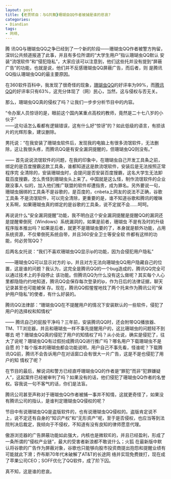 ```yaml
---
layout: post
title: {老贾转自：与G共舞}珊瑚虫QQ作者被捕是谁的悲哀?
categories:
- Diandian
tags:
- 网络, 
---
```

腾 讯QQ与珊瑚虫QQ之争已经到了一个新的阶段——珊瑚虫QQ作者被警方拘留，深圳公共频道报道了此事，并且有多位所谓的“大学生用户”指认珊瑚虫QQ默认 安装“流氓软件”和“侵犯隐私”，大家应该可以注意到，他们这些托并没有提到“屏蔽广告”的功能，也就是说，他们并不反感珊瑚虫QQ屏蔽广告，而后者，则 是腾讯QQ指认珊瑚虫QQ的最主要原因。
<p> 在360软件百科中，我发现了很奇怪的现象，<a href="http://360.qihoo.com/3210245.html" target="_blank">珊瑚虫QQ</a>的好评率为99%，而<a href="http://360.qihoo.com/3208301.html" target="_blank">腾讯QQ</a>的好评率只有63%，这充分体现了（网）民心，当然，这与侵权与否无关。</p>
<p> 那么，珊瑚虫QQ真的侵权了吗？让我们一步步分析节目中的内容。</p>
<p> “令办案人员惊讶的是，眼前这个国内某重点高校的教师，竟然是二十七八岁的小伙子”<br />——这句话怎么看都有逻辑错误，这有什么好“惊讶”的？如此低级的语言，有损该片的光辉形象，建议删除。</p>
<p> 男托说：“在我安装了珊瑚虫软件后，发现我的电脑上有很多流氓软件，无法删除，这让我很头疼，而腾讯QQ是有安全漏洞提醒的，但珊瑚虫QQ则没有。”</p>
<p> —— 首先说说流氓软件的问题，在我的印象中，在珊瑚虫自己开发工具条之前，绑定的是百度搜霸这款工具条，谁都知道这是款流氓软件，安装后是无法按照正常程序完 全清除的，安装珊瑚虫时，会提问是否安装百度搜霸，这名大学生无法卸载百度搜霸，怎么责怪到珊瑚虫头上来了。中国就是这么怪，制作流氓软件的企业跟没事人 似的，加入他们推广联盟的软件却遭指责，成为罪名。另外要说一句，珊瑚虫捆绑的工具条不是谷歌的，是百度的，cnbeta上网友的说法不正确，谷歌工具条 不是流氓软件，可以完全清除，更重要的是，谁不知道谷歌和腾讯的暧昧关系啊，如果珊瑚虫真的绑定的是谷歌的工具条，说不定就不会……呵呵。</p>
<p> 再说说什么“安全漏洞提醒”功能，我不明白这个安全漏洞提醒是提醒QQ的漏洞还是提醒晕倒死（Windows）系统漏洞的，如果是前者，珊瑚虫 不是有及时的升级程序版本推出吗？如果是后者，就更不是珊瑚虫要的了，本身就是额外功能，占用系统资源，不仅晕倒死系统自带，并且360安全卫士等安全软 件都有这样的功能，何必劳驾QQ？</p>
<p> 后两名女托说：“我们不喜欢珊瑚虫QQ显示ip的功能，因为会侵犯用户隐私”</p>
<p> ——珊瑚虫QQ可以显示对方的 ip，并且对方无法向珊瑚虫QQ用户隐藏自己的位置，这是谁的问题？我认为，这完全是腾讯QQ的一个bug造成的，腾讯QQ完全可以通过技术上的手段停止 该功能。但腾讯QQ为什么没有这么做呢？其实每个人心里都隐隐约约地知道，腾讯QQ会保存每次登录的ip，作为日后的法律证据，聊天记录甚至也可能被保 存。现在，腾讯QQ假惺惺地找了两个托来作为腾讯公司“保护用户隐私”的使者，有什么好装的。</p>
<p> 腾讯QQ法律部：“珊瑚虫QQ在不提醒用户的情况下安装默认的一些软件，侵犯了用户的选择权和知情权”</p>
<p> —— 腾讯自己的屁股干净吗？三年前，安装腾讯QQ时，还会附带QQ播放器、TM、TT浏览器，并且和珊瑚虫一样不事先提醒用户的，这比珊瑚虫的问题轻不到哪去 吧？珊瑚虫QQ真的侵犯了用户的知情权了吗？从小处说，确实是侵犯了，往大了说呢？珊瑚虫QQ有过假扮成腾讯QQ进行推广吗？哪名用户下载珊瑚虫不是自愿 的？每个版本的珊瑚虫都会功能说明，用户自己不事先看，怪谁呢？下载腾讯QQ前，腾讯不会告诉用户在对话窗口会有很大一片广告，这是不是也侵犯了用户的知 情权了呢？</p>
<p> 在节目的最后，解说词和警方已经直呼珊瑚虫QQ的作者是“罪犯”而非“犯罪嫌疑人”，这起案件已经被审判了吗？如果没有的话，他们侵犯了珊瑚虫QQ作者的名誉权。容我说一句不客气的话，你们是法盲。</p>
<p> 腾讯公司甚至声称对于珊瑚虫QQ作者被捕一事并不知情，这就更奇怪了，如果没有腾讯公司的指认，是谁判定珊瑚虫QQ侵权的呢？</p>
<p> 节目中有说珊瑚虫QQ是盗版软件的，也有说珊瑚虫QQ侵权的。盗版肯定说不上，说不定还有自身的“知识产权”和“无形资产”呢，至于是否侵权，也应当等到法院判决后裁定，我倾向于不侵权，不知道有没有良知的律师愿意代理。</p>
<p> 傲游浏览器的广告屏蔽功能如此强大，内核也是微软IE的，并且已经盈利，形成了一条所谓的”侵权产业链”，最大的受害者新浪都不敢说什么；火狐 在最新版中默认将谷歌的广告作为屏蔽对象，谷歌也只能够向股市投资商提出抱怨和提醒业绩有可能就此下滑；乔布斯70年代末破解了AT&amp;T的长途网 络并实现免费拨打，现在成了苹果公司CEO；SOFF优化了QQ软件，成了阶下囚。</p>
<p> 真不知，这是谁的悲哀。</p>